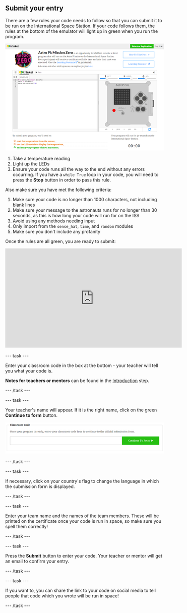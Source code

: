## Submit your entry

There are a few rules your code needs to follow so that you can submit it to be run on the International Space Station. If your code follows them, the rules at the bottom of the emulator will light up in green when you run the program.

![Validation](images/validation.png)

1. Take a temperature reading
1. Light up the LEDs
1. Ensure your code runs all the way to the end without any errors occurring. If you have a `while True` loop in your code, you will need to press the **Stop** button in order to pass this rule.

Also make sure you have met the following criteria:

1. Make sure your code is no longer than 1000 characters, not including blank lines
1. Make sure your message to the astronauts runs for no longer than 30 seconds, as this is how long your code will run for on the ISS
1. Avoid using any methods needing input
1. Only import from the `sense_hat`, `time`, and `random` modules
1. Make sure you don't include any profanity

Once the rules are all green, you are ready to submit:

<iframe width="560" height="315" src="https://www.youtube.com/embed/5sLlhf3FjdU?rel=0" frameborder="0" allowfullscreen></iframe>

--- task ---

Enter your classroom code in the box at the bottom - your teacher will tell you what your code is. 

**Notes for teachers or mentors** can be found in the [Introduction](https://projects.raspberrypi.org/en/projects/astro-pi-mission-zero/1) step.

--- /task ---

--- task ---

Your teacher's name will appear. If it is the right name, click on the green **Continue to form** button.

![Continue to form](images/continue-to-form.png)

--- /task ---

--- task ---

If necessary, click on your country's flag to change the language in which the submission form is displayed.

--- /task ---

--- task ---

Enter your team name and the names of the team members. These will be printed on the certificate once your code is run in space, so make sure you spell them correctly!

--- /task ---

--- task ---

Press the **Submit** button to enter your code. Your teacher or mentor will get an email to confirm your entry.

--- /task ---

--- task ---

If you want to, you can share the link to your code on social media to tell people that code which you wrote will be run in space!

--- /task ---
